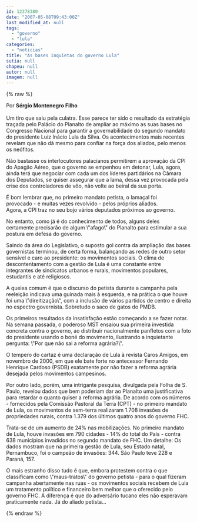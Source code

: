 ```yaml
---
id: 12378380
date: "2007-05-08T09:43:00Z"
last_modified_at: null
tags:
  - "governo"
  - "lula"
categories:
  - "noticias"
title: "As bases inquietas do governo Lula"
sutia: null
chapeu: null
autor: null
imagem: null
---
```

{% raw %}
<p><P>Por&nbsp;<STRONG>Sérgio Montenegro Filho<BR></STRONG><BR>Um tiro que saiu pela culatra. Esse parece ter sido o resultado da estratégia traçada pelo Palácio do Planalto de ampliar ao máximo as suas bases no Congresso Nacional para garantir a governabilidade do segundo mandato do presidente Luiz Inácio Lula da Silva. Os acontecimentos mais recentes revelam que não dá mesmo para confiar na força dos aliados, pelo menos os neófitos.</P></p>
<p><P>Não bastasse os interlocutores palacianos permitirem a aprovação da CPI do Apagão Aéreo, que o governo se empenhou em detonar, Lula, agora, ainda terá que negociar com cada um dos líderes partidários na Câmara dos Deputados, se quiser assegurar que a lama, dessa vez provocada pela crise dos controladores de vôo, não volte ao beiral da sua porta.</P></p>
<p><P>É bom lembrar que, no primeiro mandato petista, o lamaçal foi<BR>provocado - e muitas vezes revolvido - pelos próprios aliados.<BR>Agora, a CPI traz no seu bojo vários deputados próximos ao governo.</P></p>
<p><P>No entanto, como já é do conhecimento de todos, alguns deles<BR>certamente precisarão de algum \"afago\" do Planalto para estimular a sua postura em defesa do governo.</P></p>
<p><P>Saindo da área do Legislativo, o suposto gol contra da ampliação das bases governistas terminou, de certa forma, balançando as redes de outro setor sensível e caro ao presidente: os movimentos sociais. O clima de descontentamento com a gestão de Lula é uma constante entre<BR>integrantes de sindicatos urbanos e rurais, movimentos populares, estudantis e até religiosos.</P></p>
<p><P>A queixa comum é que o discurso do petista durante a campanha pela reeleição indicava uma guinada mais à esquerda, e na prática o que houve foi uma \"direitização\", com a inclusão de vários partidos de centro e direita no espectro governista. Sobretudo o saco de gatos do PMDB.</P></p>
<p><P>Os primeiros resultados da insatisfação estão começando a se fazer notar. Na semana passada, o poderoso MST ensaiou sua primeira investida concreta contra o governo, ao distribuir nacionalmente panfletos com a foto do presidente usando o boné do movimento, ilustrando a inquietante pergunta: \"Por que não sai a reforma agrária?\".</P></p>
<p><P>O tempero do cartaz é uma declaração de Lula à revista Caros Amigos, em novembro de 2000, em que ele bate forte no antecessor Fernando Henrique Cardoso (PSDB) exatamente por não fazer a reforma agrária desejada pelos movimentos campesinos.</P></p>
<p><P>Por outro lado, porém, uma intrigante pesquisa, divulgada pela Folha de S. Paulo, revelou dados que bem poderiam dar ao Planalto uma justificativa para retardar o quanto quiser a reforma agrária. De acordo com os números - fornecidos pela Comissão Pastoral da Terra (CPT) - no primeiro mandato de Lula, os movimentos de sem-terra realizaram 1.708 invasões de propriedades rurais, contra 1.379 dos últimos quatro anos do governo FHC.</P></p>
<p><P>Trata-se de um aumento de 24% nas mobilizações. No primeiro mandato de Lula, houve invasões em 790 cidades - 14% do total do País - contra 638 municípios invadidos no segundo mandato de FHC. Um detalhe: Os dados mostram que na primeira gestão de Lula, seu Estado natal, Pernambuco, foi o campeão de invasões: 344. São Paulo teve 228 e Paraná, 157.</P></p>
<p><P>O mais estranho disso tudo é que, embora protestem contra o que classificam como \"maus-tratos\" do governo petista - para o qual fizeram campanha abertamente nas ruas - os movimentos sociais recebem de Lula um tratamento político e financeiro bem melhor que o oferecido pelo governo FHC. A diferença é que do adversário tucano eles não esperavam praticamente nada. Já do aliado petista...</P> </p>
{% endraw %}